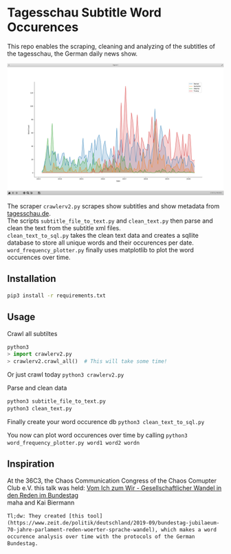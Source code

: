# Tagesschau Subtitle Word Occurences

This repo enables the scraping, cleaning and analyzing of the subtitles of the tagesschau, the German daily news show.

![Example Plot](imgs/plot_example.png)

The scraper `crawlerv2.py` scrapes show subtitles and show metadata from [tagesschau.de](tagesschau.de).  
The scripts `subtitle_file_to_text.py` and `clean_text.py` then parse and clean the text from the subtitle xml files.  
`clean_text_to_sql.py` takes the clean text data and creates a sqllite database to store all unique words and their occurences per date.  
`word_frequency_plotter.py` finally uses matplotlib to plot the word occurences over time.

## Installation
``` bash
pip3 install -r requirements.txt
```

## Usage
Crawl all subtiltes
``` python
python3
> import crawlerv2.py
> crawlerv2.crawl_all()  # This will take some time!
```
Or just crawl today
`python3 crawlerv2.py`

Parse and clean data
```bash 
python3 subtitle_file_to_text.py
python3 clean_text.py
```

Finally create your word occurence db
`python3 clean_text_to_sql.py`

You now can plot word occurences over time by calling
`python3 word_frequency_plotter.py word1 word2 wordn`

## Inspiration

At the 36C3, the Chaos Communication Congress of the Chaos Comupter Club e.V. this talk was held:
[Vom Ich zum Wir - Gesellschaftlicher Wandel in den Reden im Bundestag](https://media.ccc.de/v/36c3-10993-vom_ich_zum_wir)  
maha and Kai Biermann 
```
Tl;dw: They created [this tool](https://www.zeit.de/politik/deutschland/2019-09/bundestag-jubilaeum-70-jahre-parlament-reden-woerter-sprache-wandel), which makes a word occurence analysis over time with the protocols of the German Bundestag.
